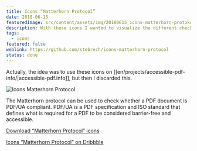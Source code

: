 ```yaml
---
title: Icons “Matterhorn Protocol”
date: 2018-06-15
featuredImage: src/content/assets/img/20180615_icons-matterhorn-protokoll.png
description: With these icons I wanted to visualize the different checkpoints of the Matterhorn Protocol.
tags:
  - icons
featured: false
weblink: https://github.com/stebrech/icons-matterhorn-protocol
status: done
---
```

Actually, the idea was to use these icons on [[en/projects/accessible-pdf-info/|accessible-pdf.info]], but then I discarded this.

![Icons Matterhorn Protocol](../../assets/img/20180615_icons-matterhorn-protokoll_1.gif)

The Matterhorn protocol can be used to check whether a PDF document is PDF/UA compliant. PDF/UA is a PDF specification and ISO standard that defines what is required for a PDF to be considered barrier-free and accessible.

[Download “Matterhorn Protocol” icons](https://github.com/stebrech/icons-matterhorn-protocol)

[Icons “Matterhorn Protocol” on Dribbble](https://dribbble.com/shots/4710628-Icons-Matterhorn-Protocol)
